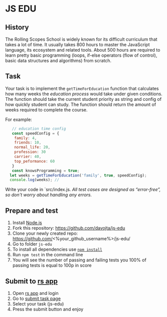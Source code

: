 # JS EDU

## History
The Rolling Scopes School is widely known for its difficult curriculum that takes a lot of time. It usually takes 800 hours to master the JavaScript language, its ecosystem and related tools. About 500 hours are required to learn pretty basic programming (loops, if-else operators (flow of control), basic data structures and algorithms) from scratch.

## Task
Your task is to implement the `getTimeForEducation` function that calculates how many weeks the *education process* would take under given conditions. The function should take the current student priority as string and config of how quickly student can study. The function should return the amount of weeks required to complete the course.

For example:
```js
   // education time config
   const speedConfig = {
    family: 4,
    friends: 10,
    normal_life: 20,
    profession: 30
    carrier: 40,
    top_peformance: 60
   }
   const knowsProgramming = true;
  let weeks = getTimeForEducation('family', true, speedConfig);
  console.log(weeks); // 
```

Write your code in `src/index.js.
*All test cases are designed as “error-free”, so don't worry about handling any errors.*

## Prepare and test
1. Install [Node.js](https://nodejs.org/en/download/)   
2. Fork this repository: https://github.com/davojta/js-edu 
3. Clone your newly created repo: https://github.com/<%your_github_username%>/js-edu/  
4. Go to folder `js-edu`  
5. To install all dependencies use [`npm install`](https://docs.npmjs.com/cli/install)  
6. Run `npm test` in the command line  
7. You will see the number of passing and failing tests you 100% of passing tests is equal to 100p in score  

## Submit to [rs app](https://app.rs.school)
1. Open [rs app](https://app.rs.school) and login
2. Go to [submit task page](https://app.rs.school/course/submit-task?course=rs-2019-q3)
3. Select your task (js-edu)
4. Press the submit button and enjoy 

